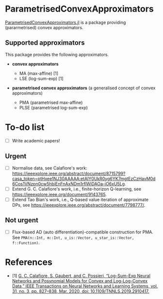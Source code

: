 # ParametrisedConvexApproximators

[ParametrisedConvexApproximators.jl](https://github.com/JinraeKim/ParametrisedConvexApproximators.jl) is a package providing (pararmetrised) convex approximators.

## Supported approximators

This package provides the following approximators. 
- **convex approximators**
    - MA (max-affine) [1]
    - LSE (log-sum-exp) [1]

- **parametrised convex approximators** (a generalised concept of convex approximators)
    - PMA (parametrised max-affine)
    - PLSE (parametrised log-sum-exp)


# To-do list
- [ ] Write academic papers!
## Urgent
- [ ] Normalise data, see Calafiore's work: https://ieeexplore.ieee.org/abstract/document/8715799?casa_token=ptHxee1NJ30AAAAA:etAIY0UkR0yg6YK7mgtEzCzHavM0d6Cos1VNzpn0cw5hbiEnFnAxNDm1rflWjDAOa-iO6xU5Lg.
- [ ] Extend G. C. Calafiore's work, i.e., finite-horizon Q-learning, see https://ieeexplore.ieee.org/document/9143765.
- [ ] Extend Tao Bian's work, i.e., Q-based value iteration of approximate DPs, see https://ieeexplore.ieee.org/abstract/document/7798777/.

## Not urgent
- [ ] Flux-based AD (auto differentiation)-compatible construction for PMA. See 
`PMA(n::Int, m::Int, u_is::Vector, u_star_is::Vector, f::Function)`.


# References
- [1] [G. C. Calafiore, S. Gaubert, and C. Possieri, “Log-Sum-Exp Neural Networks and Posynomial Models for Convex and Log-Log-Convex Data,” IEEE Transactions on Neural Networks and Learning Systems, vol. 31, no. 3, pp. 827–838, Mar. 2020, doi: 10.1109/TNNLS.2019.2910417.](https://ieeexplore.ieee.org/abstract/document/8715799?casa_token=ptHxee1NJ30AAAAA:etAIY0UkR0yg6YK7mgtEzCzHavM0d6Cos1VNzpn0cw5hbiEnFnAxNDm1rflWjDAOa-iO6xU5Lg)
